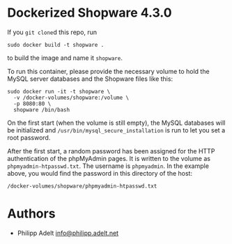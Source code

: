 # Dockerized Shopware 4.3.0

If you `git clone`d this repo, run

    sudo docker build -t shopware .

to build the image and name it `shopware`.

To run this container, please provide the necessary volume to hold the
MySQL server databases and the Shopware files like this:

    sudo docker run -it -t shopware \
      -v /docker-volumes/shopware:/volume \
      -p 8080:80 \
      shopware /bin/bash

On the first start (when the volume is still empty), the MySQL databases
will be initialized and `/usr/bin/mysql_secure_installation` is run to
let you set a root password.

After the first start, a random password has been assigned for the HTTP
authentication of the phpMyAdmin pages. It is written to the volume as
`phpmyadmin-htpasswd.txt`. The username is `phpmyadmin`.
In the example above, you would find the
password in this directory of the host:

    /docker-volumes/shopware/phpmyadmin-htpasswd.txt

# Authors

* Philipp Adelt <info@philipp.adelt.net>
